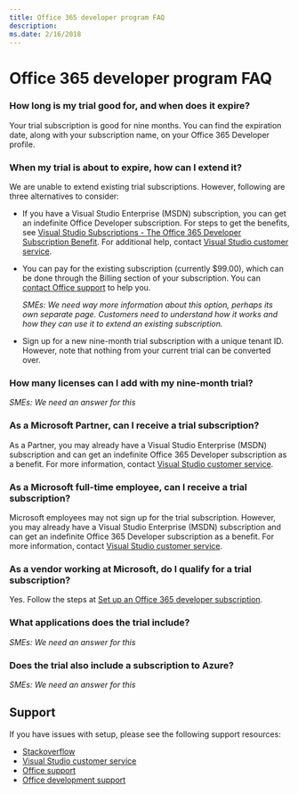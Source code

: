 ```yaml
---
title: Office 365 developer program FAQ
description: 
ms.date: 2/16/2018
---
```


# Office 365 developer program FAQ


### How long is my trial good for, and when does it expire?

Your trial subscription is good for nine months. You can find the expiration date, along with your subscription name, on your Office 365 Developer profile.

### When my trial is about to expire, how can I extend it?

We are unable to extend existing trial subscriptions. However, following are three alternatives to consider: 

- If you have a Visual Studio Enterprise (MSDN) subscription, you can get an indefinite Office Developer subscription.  For steps to get the benefits, see [Visual Studio Subscriptions - The Office 365 Developer Subscription Benefit](https://support.microsoft.com/en-us/help/4019175/visual-studio-subscriptions-the-office-365-developer-subscription-bene). For additional help, contact [Visual Studio customer service](https://www.visualstudio.com/subscriptions/support/). 

- You can pay for the existing subscription (currently $99.00), which can be done through the Billing section of your subscription. You can [contact Office support](https://support.office.com) to help you.  

    *SMEs: We need way more information about this option, perhaps its own separate page. Customers need to understand how it works and how they can use it to extend an existing subscription.*

- Sign up for a new nine-month trial subscription with a unique tenant ID. However, note that nothing from your current trial can be converted over.   

### How many licenses can I add with my nine-month trial?

*SMEs: We need an answer for this*

### As a Microsoft Partner, can I receive a trial subscription? 

As a Partner, you may already have a Visual Studio Enterprise (MSDN) subscription and can get an indefinite Office 365 Developer subscription as a benefit. For more information, contact [Visual Studio customer service](https://www.visualstudio.com/subscriptions/support/). 

### As a Microsoft full-time employee, can I receive a trial subscription?

Microsoft employees may not sign up for the trial subscription. However, you may already have a Visual Studio Enterprise (MSDN) subscription and can get an indefinite Office 365 Developer subscription as a benefit. For more information, contact [Visual Studio customer service](https://www.visualstudio.com/subscriptions/support/).    

### As a vendor working at Microsoft, do I qualify for a trial subscription?

Yes. Follow the steps at [Set up an Office 365 developer subscription](office-365-dev-program-get-started.md).

### What applications does the trial include? 

*SMEs: We need an answer for this*

### Does the trial also include a subscription to Azure?

*SMEs: We need an answer for this*


## Support

If you have issues with setup, please see the following support resources: 
- [Stackoverflow](https://stackoverflow/questions)   
- [Visual Studio customer service](https://www.visualstudio.com/subscriptions/support/)
- [Office support](https://support.office.com)
- [Office development support](https://developer.microsoft.com/en-us/office/support)





 

 

 

 

 

 
